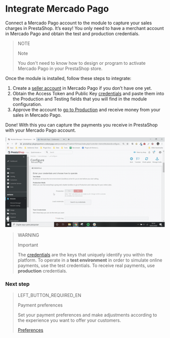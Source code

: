 # Integrate Mercado Pago

Connect a Mercado Pago account to the module to capture your sales charges in PrestaShop. It’s easy! You only need to have a merchant account in Mercado Pago and obtain the test and production credentials.

> NOTE
>
> Note
>
> You don't need to know how to design or program to activate Mercado Pago in your PrestaShop store.

Once the module is installed, follow these steps to integrate:

1. Create a [seller account](https://www.mercadopago.com.ar/registration-company?confirmation_url=https%3A%2F%2Fwww.mercadopago.com.ar%2Fcomo-cobrar)  in Mercado Pago if you don’t have one yet.
2. Obtain the Access Token and Public Key [credentials]() and paste them into the Production and Testing fields that you will find in the module configuration.
3. Approve the account to [go to Production](https://www.mercadopago[FAKER][URL][DOMAIN]/developers/en/guides/online-payments/checkout-api/goto-production) and receive money from your sales in Mercado Pago.

Done! With this you can capture the payments you receive in PrestaShop with your Mercado Pago account.

![Credentials flow](/images/prestashop/integration_en.gif)

> WARNING
>
> Important
>
> The [credentials]() are the keys that uniquely identify you within the platform. To operate in a **test environment** in order to simulate online payments, use the test credentials. To receive real payments, use **production** credentials.

### Next step

> LEFT_BUTTON_REQUIRED_EN
>
> Payment preferences
>
> Set your payment preferences and make adjustments according to the experience you want to offer your customers.
>
>
> [Preferences](https://www.mercadopago[FAKER][URL][DOMAIN]/developers/en/guides/plugins/prestashop/preferences)